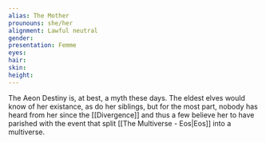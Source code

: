 ```yaml
---
alias: The Mother
prounouns: she/her
alignment: Lawful neutral
gender: 
presentation: Femme
eyes: 
hair: 
skin: 
height: 
---
```


The Aeon Destiny is, at best, a myth these days. The eldest elves would know of her existance, as do her siblings, but for the most part, nobody has heard from her since the [[Divergence]] and thus a few believe her to have parished with the event that split [[The Multiverse - Eos|Eos]] into a multiverse.